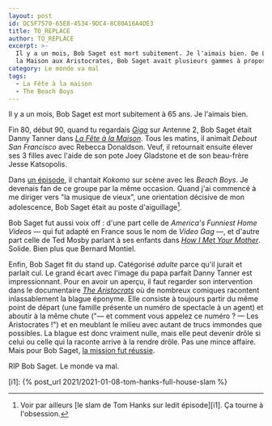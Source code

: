 ```yaml
---
layout: post
id: DC5F7570-65E8-4534-9DC4-8C80A16A4DE3
title: TO_REPLACE
author: TO_REPLACE
excerpt: >-
  Il y a un mois, Bob Saget est mort subitement. Je l'aimais bien. De La Fête à
  la Maison aux Aristocrates, Bob Saget avait plusieurs gammes à proposer.
category: Le monde va mal
tags:
  - La Fête à la maison
  - The Beach Boys
---
```


Il y a un mois, Bob Saget est mort subitement à 65 ans. Je l'aimais bien.

Fin 80, début 90, quand tu regardais [_Giga_][1] sur Antenne 2, Bob Saget était
Danny Tanner dans [_La Fête à la Maison_][2]. Tous les matins, il animait
_Debout San Francisco_ avec Rebecca Donaldson. Veuf, il retournait ensuite
élever ses 3 filles avec l'aide de son pote Joey Gladstone et de son beau-frère
Jesse Katsopolis.

Dans [un épisode][3], il chantait _Kokomo_ sur scène avec les _Beach Boys_. Je
devenais fan de ce groupe par la même occasion. Quand j'ai commencé à me diriger
vers "la musique de vieux", une orientation décisive de mon adolescence, Bob
Saget était au poste d'aiguillage[^1].

Bob Saget fut aussi voix off : d'une part celle de _America's Funniest Home
Videos_ — qui fut adapté en France sous le nom de *Video Gag* —, et d'autre part
celle de Ted Mosby parlant à ses enfants dans [_How I Met Your Mother_][4].
Solide. Bien plus que Bernard Montiel.

Enfin, Bob Saget fit du stand up. Catégorisé _adulte_ parce qu'il jurait et
parlait cul. Le grand écart avec l'image du papa parfait Danny Tanner est
impressionnant. Pour en avoir un aperçu, il faut regarder son intervention dans
le documentaire [_The Aristocrats_][5] où de nombreux comiques racontent
inlassablement la blague éponyme. Elle consiste à toujours partir du même point
de départ (une famille présente un numéro de spectacle à un agent) et aboutir à
la même chute ("— et comment vous appelez ce numéro ? — Les Aristocrates !") et
en meublant le milieu avec autant de trucs immondes que possibles. La blague est
donc vraiment nulle, mais elle peut devenir drôle si celui ou celle qui la
raconte arrive à la rendre drôle. Pas une mince affaire. Mais pour Bob Saget,
[la mission fut réussie](https://youtu.be/BHeZS3mGDKY).

RIP Bob Saget. Le monde va mal.

[^1]:
    Voir par ailleurs [le slam de Tom Hanks sur ledit épisode][i1]. Ça tourne à
    l'obsession.

[i1]: {% post_url 2021/2021-01-08-tom-hanks-full-house-slam %}

[1]: https://fr.wikipedia.org/wiki/Giga_(émission_de_télévision)
[2]: https://www.themoviedb.org/tv/4313-full-house
[3]: https://fullhouse.fandom.com/wiki/Beach_Boy_Bingo
[4]: https://www.themoviedb.org/tv/1100-how-i-met-your-mother
[5]: https://www.themoviedb.org/movie/15258-the-aristocrats
